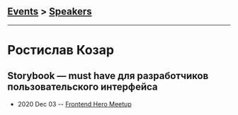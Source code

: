 ## [Events](../README.md) > [Speakers](../speakers.md)
---

# Ростислав Козар

## Storybook — must have для разработчиков пользовательского интерфейса
- 2020 Dec 03 -- [Frontend Hero Meetup](https://www.youtube.com/watch?v=5sePzx_4Rzs&t=183s)    
